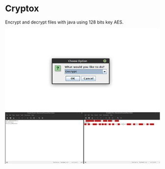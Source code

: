 # Cryptox

Encrypt and decrypt files with java using 128 bits key AES.


![alt text](https://raw.githubusercontent.com/robertstandev/Cryptox/main/README/Images/Options.jpeg)
![alt text](https://raw.githubusercontent.com/robertstandev/Cryptox/main/README/Images/Result.jpeg)
